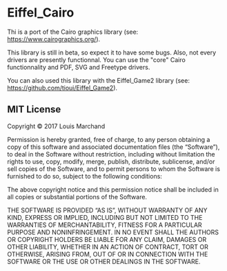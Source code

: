 # Eiffel_Cairo

Thi is a port of the Cairo graphics library (see: https://www.cairographics.org/).

This library is still in beta, so expect it to have some bugs. Also, not every drivers are presently functionnal. You can use the "core" Cairo functionnality
and PDF, SVG and Freetype drivers.

You can also used this library with the Eiffel_Game2 library (see: https://github.com/tioui/Eiffel_Game2). 

MIT License
-----------
Copyright © 2017 Louis Marchand

Permission is hereby granted, free of charge, to any person obtaining a copy of this software and associated documentation files (the “Software”), to deal in the Software without restriction, including without limitation the rights to use, copy, modify, merge, publish, distribute, sublicense, and/or sell copies of the Software, and to permit persons to whom the Software is furnished to do so, subject to the following conditions:

The above copyright notice and this permission notice shall be included in all copies or substantial portions of the Software.

THE SOFTWARE IS PROVIDED “AS IS”, WITHOUT WARRANTY OF ANY KIND, EXPRESS OR IMPLIED, INCLUDING BUT NOT LIMITED TO THE WARRANTIES OF MERCHANTABILITY, FITNESS FOR A PARTICULAR PURPOSE AND NONINFRINGEMENT. IN NO EVENT SHALL THE AUTHORS OR COPYRIGHT HOLDERS BE LIABLE FOR ANY CLAIM, DAMAGES OR OTHER LIABILITY, WHETHER IN AN ACTION OF CONTRACT, TORT OR OTHERWISE, ARISING FROM, OUT OF OR IN CONNECTION WITH THE SOFTWARE OR THE USE OR OTHER DEALINGS IN THE SOFTWARE.
